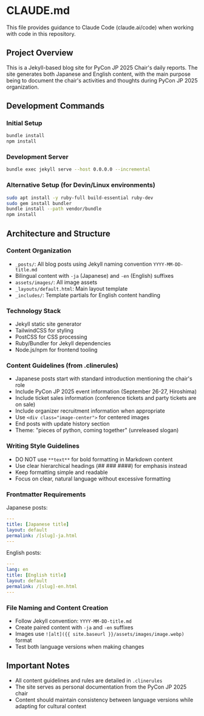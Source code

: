 # CLAUDE.md

This file provides guidance to Claude Code (claude.ai/code) when working with code in this repository.

## Project Overview

This is a Jekyll-based blog site for PyCon JP 2025 Chair's daily reports. The site generates both Japanese and English content, with the main purpose being to document the chair's activities and thoughts during PyCon JP 2025 organization.

## Development Commands

### Initial Setup
```bash
bundle install
npm install
```

### Development Server
```bash
bundle exec jekyll serve --host 0.0.0.0 --incremental
```

### Alternative Setup (for Devin/Linux environments)
```bash
sudo apt install -y ruby-full build-essential ruby-dev
sudo gem install bundler
bundle install --path vendor/bundle
npm install
```

## Architecture and Structure

### Content Organization
- `_posts/`: All blog posts using Jekyll naming convention `YYYY-MM-DD-title.md`
- Bilingual content with `-ja` (Japanese) and `-en` (English) suffixes
- `assets/images/`: All image assets
- `_layouts/default.html`: Main layout template
- `_includes/`: Template partials for English content handling

### Technology Stack
- Jekyll static site generator
- TailwindCSS for styling
- PostCSS for CSS processing
- Ruby/Bundler for Jekyll dependencies
- Node.js/npm for frontend tooling

### Content Guidelines (from .clinerules)
- Japanese posts start with standard introduction mentioning the chair's role
- Include PyCon JP 2025 event information (September 26-27, Hiroshima)
- Include ticket sales information (conference tickets and party tickets are on sale)
- Include organizer recruitment information when appropriate
- Use `<div class="image-center">` for centered images
- End posts with update history section
- Theme: "pieces of python, coming together" (unreleased slogan)

### Writing Style Guidelines
- DO NOT use `**text**` for bold formatting in Markdown content
- Use clear hierarchical headings (## ### ####) for emphasis instead
- Keep formatting simple and readable
- Focus on clear, natural language without excessive formatting

### Frontmatter Requirements
Japanese posts:
```yaml
---
title: [Japanese title]
layout: default
permalink: /[slug]-ja.html
---
```

English posts:
```yaml
---
lang: en
title: [English title]  
layout: default
permalink: /[slug]-en.html
---
```

### File Naming and Content Creation
- Follow Jekyll convention: `YYYY-MM-DD-title.md`
- Create paired content with `-ja` and `-en` suffixes
- Images use `![alt]({{ site.baseurl }}/assets/images/image.webp)` format
- Test both language versions when making changes

## Important Notes
- All content guidelines and rules are detailed in `.clinerules`
- The site serves as personal documentation from the PyCon JP 2025 chair
- Content should maintain consistency between language versions while adapting for cultural context